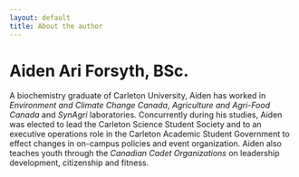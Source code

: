 ```yaml
---
layout: default
title: About the author
---
```


# Aiden Ari Forsyth, BSc. 

A biochemistry graduate of Carleton University, Aiden has worked in _Environment and Climate Change Canada_, _Agriculture and Agri-Food Canada_ and _SynAgri_ laboratories. Concurrently during his studies, Aiden was elected to lead the Carleton Science Student Society and to an executive operations role in the Carleton Academic Student Government to effect changes in on-campus policies and event organization. Aiden also teaches youth through the _Canadian Cadet Organizations_ on leadership development, citizenship and fitness.
